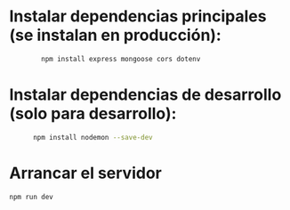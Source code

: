 # Instalar dependencias principales (se instalan en producción):
```bash
        npm install express mongoose cors dotenv
```
# Instalar dependencias de desarrollo (solo para desarrollo):
  ```bash
        npm install nodemon --save-dev
```
# Arrancar el servidor 
  ```bash
  npm run dev
```
